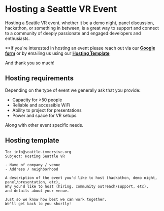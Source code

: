 # Hosting a Seattle VR Event

Hosting a Seattle VR event, whether it be a demo night, panel discussion, hackathon, or something in between, is a great way to support and connect to a community of deeply passionate and engaged developers and enthusiasts.

**If you're interested in hosting an event please reach out via our **[Google form](https://forms.gle/CXGj5eAaku4CV4PP9)** or by emailing us using our **[Hosting Template](#hosting-template)**

And thank you so much!

## Hosting requirements
Depending on the type of event we generally ask that you provide:
- Capacity for >50 people
- Reliable and accessible WiFi
- Ability to project for presentations
- Power and space for VR setups

Along with other event specific needs.

## Hosting template
```
To: info@seattle-immersive.org
Subject: Hosting Seattle VR

- Name of company / venue
- Address / neighborhood

A description of the event you'd like to host (hackathon, demo night, panel/presentation, etc), 
Why you'd like to host (hiring, community outreach/support, etc),
and details about your venue.

Just so we know how best we can work together.
We'll get back to you shortly!
```
